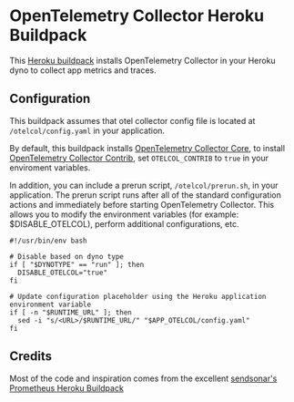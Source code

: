 # OpenTelemetry Collector Heroku Buildpack

This [Heroku buildpack][1] installs OpenTelemetry Collector in your Heroku dyno to collect app metrics and traces.

## Configuration

This buildpack assumes that otel collector config file is located at `/otelcol/config.yaml` in your application.

By default, this buildpack installs [OpenTelemetry Collector Core][2], to install [OpenTelemetry Collector Contrib][3], set `OTELCOL_CONTRIB` to `true` in your enviroment variables.

In addition, you can include a prerun script, `/otelcol/prerun.sh`, in your application. 
The prerun script runs after all of the standard configuration actions and immediately before starting OpenTelemetry Collector. 
This allows you to modify the environment variables (for example: $DISABLE_OTELCOL), perform additional configurations, etc.

```shell
#!/usr/bin/env bash

# Disable based on dyno type
if [ "$DYNOTYPE" == "run" ]; then
  DISABLE_OTELCOL="true"
fi

# Update configuration placeholder using the Heroku application environment variable
if [ -n "$RUNTIME_URL" ]; then
  sed -i "s/<URL>/$RUNTIME_URL/" "$APP_OTELCOL/config.yaml"
fi
```

## Credits

Most of the code and inspiration comes from the excellent [sendsonar's Prometheus Heroku Buildpack][4]

[1]: https://devcenter.heroku.com/articles/buildpacks
[2]: https://github.com/open-telemetry/opentelemetry-collector
[3]: https://github.com/open-telemetry/opentelemetry-collector-contrib
[4]: https://github.com/sendsonar/heroku-buildpack-prometheus


